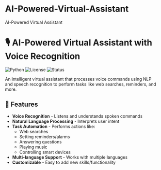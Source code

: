 # AI-Powered-Virtual-Assistant
AI-Powered Virtual Assistant
# 🎙️ AI-Powered Virtual Assistant with Voice Recognition

![Python](https://img.shields.io/badge/Python-3.8%2B-blue)
![License](https://img.shields.io/badge/License-MIT-green)
![Status](https://img.shields.io/badge/Status-Active-brightgreen)

An intelligent virtual assistant that processes voice commands using NLP and speech recognition to perform tasks like web searches, reminders, and more.

## 🌟 Features
- **Voice Recognition** - Listens and understands spoken commands
- **Natural Language Processing** - Interprets user intent
- **Task Automation** - Performs actions like:
  - Web searches
  - Setting reminders/alarms
  - Answering questions
  - Playing music
  - Controlling smart devices
- **Multi-language Support** - Works with multiple languages
- **Customizable** - Easy to add new skills/functionality

